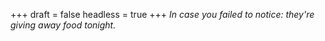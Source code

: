
+++
draft = false
headless = true
+++
_In case you failed to notice: they're giving away food tonight._
